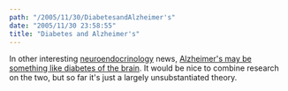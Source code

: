 ```yaml
---
path: "/2005/11/30/DiabetesandAlzheimer's" 
date: "2005/11/30 23:58:55" 
title: "Diabetes and Alzheimer's" 
---
```

<p>In other interesting <a href="http://typewriting.org/2005/11/20/Autism%2C_Synaesthesia%2C_and_Neuroendocrinology/">neuroendocrinology</a> news, <a href="http://news.yahoo.com/s/hsn/20051130/hl_hsn/alzheimerscouldbediabeteslikeillnessstudysuggests">Alzheimer's may be something like diabetes of the brain</a>. It would be nice to combine research on the two, but so far it's just a largely unsubstantiated theory.</p>